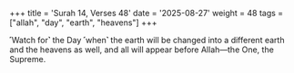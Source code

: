 +++
title = 'Surah 14, Verses 48'
date = '2025-08-27'
weight = 48
tags = ["allah", "day", "earth", "heavens"]
+++

˹Watch for˺ the Day ˹when˺ the earth will be changed into a different earth and the heavens as well, and all will appear before Allah—the One, the Supreme.